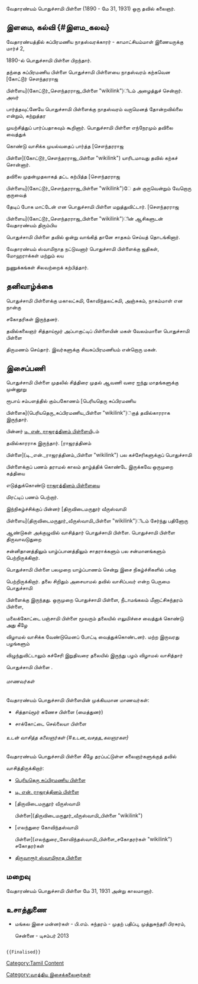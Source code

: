 வேதாரண்யம் பொதுச்சாமி பிள்ளை (1890 - மே 31, 1931) ஒரு தவில் கலைஞர்.

## இளமை, கல்வி {#இளம_கலவ}

வேதாரண்யத்தில் சுப்பிரமணிய நாதஸ்வரக்காரர் - காமாட்சியம்மாள் இணையருக்கு மார்ச் 2,
1890-ல் பொதுச்சாமி பிள்ளை பிறந்தார்.

தந்தை சுப்பிரமணிய பிள்ளை பொதுச்சாமி பிள்ளையை நாதஸ்வரம் கற்கவென [கோட்டூர் சௌந்தரராஜ
பிள்ளைய](கோட்டூர்_சௌந்தரராஜ_பிள்ளை "wikilink")ிடம் அழைத்துச் சென்றார். அவர்
பார்த்தவுட்னேயே பொதுச்சாமி பிள்ளைக்கு நாதஸ்வரம் வருமெனத் தோன்றவில்லை என்றும், கற்றுத்தர
முயற்சித்துப் பார்ப்பதாகவும் கூறினார். பொதுச்சாமி பிள்ளை எந்நேரமும் தவிலை வைத்துக்
கொண்டு வாசிக்க முயல்வதைப் பார்த்த [சௌந்தரராஜ
பிள்ளை](கோட்டூர்_சௌந்தரராஜ_பிள்ளை "wikilink") யாரிடமாவது தவில் கற்கச் சொன்னார்.
தவிலை முதன்முதலாகத் தட்ட கற்பித்த [சௌந்தரராஜ
பிள்ளைய](கோட்டூர்_சௌந்தரராஜ_பிள்ளை "wikilink")ே தன் குருவென்றும் வேறொரு குருவைத்
தேடிப் போக மாட்டேன் என பொதுச்சாமி பிள்ளை மறுத்துவிட்டார். [சௌந்தரராஜ
பிள்ளைய](கோட்டூர்_சௌந்தரராஜ_பிள்ளை "wikilink")ின் ஆசிகளுடன் வேதாரண்யம் திரும்பிய
பொதுச்சாமி பிள்ளை தவில் ஒன்று வாங்கித் தானே சாதகம் செய்யத் தொடங்கினார்.

வேதாரண்யம் ஸ்வாமிநாத நட்டுவனார் பொதுச்சாமி பிள்ளைக்கு ஜதிகள், மோஹராக்கள் மற்றும் லய
நுணுக்கங்கள் சிலவற்றைக் கற்பித்தார்.

## தனிவாழ்க்கை

பொதுச்சாமி பிள்ளைக்கு மகாலட்சுமி, கோவிந்தலட்சுமி, அஞ்சுகம், நாகம்மாள் என நான்கு
சகோதரிகள் இருந்தனர்.

தவில்கலைஞர் சித்தாய்மூர் அப்பாகுட்டிப் பிள்ளையின் மகள் வேலம்மாளை பொதுச்சாமி பிள்ளை
திருமணம் செய்தார். இவர்களுக்கு சிவசுப்பிரமணியம் என்றொரு மகன்.

## இசைப்பணி

பொதுச்சாமி பிள்ளை முதலில் சித்திரை முதல் ஆவணி வரை ஐந்து மாதங்களுக்கு முன்னூறு
ரூபாய் சம்பளத்தில் கும்பகோணம் [பெரியதெரு சுப்பிரமணிய
பிள்ளைக](பெரியதெரு_சுப்பிரமணிய_பிள்ளை "wikilink")்குத் தவில்காரராக இருந்தார்.
பின்னர் [டி. என். ராஜரத்தினம் பிள்ளைய](டி._என்._ராஜரத்தினம்_பிள்ளை "wikilink")ிடம்
தவில்காரராக இருந்தார். [ராஜரத்தினம்
பிள்ளை](டி._என்._ராஜரத்தினம்_பிள்ளை "wikilink") பல கச்சேரிகளுக்குப் பொதுச்சாமி
பிள்ளைக்குப் பணம் தராமல் காலம் தாழ்த்திக் கொண்டே இருக்கவே ஒருமுறை கத்தியை
எடுத்துக்கொண்டு [ராஜரத்தினம் பிள்ளையை](டி._என்._ராஜரத்தினம்_பிள்ளை "wikilink")
மிரட்டிப் பணம் பெற்றார்.

இந்நிகழ்ச்சிக்குப் பின்னர் [திருவிடைமருதூர் வீருஸ்வாமி
பிள்ளைய](திருவிடைமருதூர்_வீருஸ்வாமி_பிள்ளை "wikilink")ிடம் சேர்ந்து பதினோரு
ஆண்டுகள் அக்குழுவில் வாசித்தார் பொதுச்சாமி பிள்ளை. பொதுச்சாமி பிள்ளை திருவாவடுதுறை
சன்னிதானத்திலும் யாழ்ப்பானத்திலும் சாதராக்களும் பல சன்மானங்களும் பெற்றிருக்கிறார்.

பொதுச்சாமி பிள்ளை பலமுறை யாழ்ப்பாணம் சென்று இசை நிகழ்ச்சிகளில் பங்கு
பெற்றிருக்கிறார். தலை சிறிதும் அசையாமல் தவில் வாசிப்பவர் என்ற பெருமை பொதுச்சாமி
பிள்ளைக்கு இருந்தது. ஒருமுறை பொதுச்சாமி பிள்ளை, நீடாமங்கலம் மீனாட்சிசுந்தரம் பிள்ளை,
மலைக்கோட்டை பஞ்சாமி பிள்ளை மூவரும் தலையில் எலுமிச்சை வைத்துக் கொண்டு அது கீழே
விழாமல் வாசிக்க வேண்டுமெனப் போட்டி வைத்துக்கொண்டனர். மற்ற இருவரது பழங்களும்
விழுந்துவிட்டாலும் கச்சேரி இறுதிவரை தலையில் இருந்து பழம் விழாமல் வாசித்தார்
பொதுச்சாமி பிள்ளை .

###### மாணவர்கள்

வேதாரண்யம் பொதுச்சாமி பிள்ளையின் முக்கியமான மாணவர்கள்:

-   சித்தாய்மூர் கணேச பிள்ளை (மைத்துனர்)
-   சாக்கோட்டை செல்லையா பிள்ளை

###### உடன் வாசித்த கலைஞர்கள் {#உடன_வசதத_கலஞரகள}

வேதாரண்யம் பொதுச்சாமி பிள்ளை கீழே தரப்பட்டுள்ள கலைஞர்களுக்குத் தவில்
வாசித்திருக்கிறார்:

-   [பெரியதெரு சுப்பிரமணிய பிள்ளை](பெரியதெரு_சுப்பிரமணிய_பிள்ளை "wikilink")
-   [டி. என். ராஜரத்தினம் பிள்ளை](டி._என்._ராஜரத்தினம்_பிள்ளை "wikilink")
-   [திருவிடைமருதூர் வீருஸ்வாமி
    பிள்ளை](திருவிடைமருதூர்_வீருஸ்வாமி_பிள்ளை "wikilink")
-   [எலந்துரை கோவிந்தஸ்வாமி
    பிள்ளை](எலந்துரை_கோவிந்தஸ்வாமி_பிள்ளை_சகோதரர்கள் "wikilink") சகோதரர்கள்
-   [திருவாரூர் ஸ்வாமிநாத பிள்ளை](திருவாரூர்_ஸ்வாமிநாத_பிள்ளை "wikilink")

## மறைவு

வேதாரண்யம் பொதுச்சாமி பிள்ளை மே 31, 1931 அன்று காலமானார்.

## உசாத்துணை

-   மங்கல இசை மன்னர்கள் - பி.எம். சுந்தரம் - முதற் பதிப்பு, முத்துசுந்தரி பிரசுரம்,
    சென்னை - டிசம்பர் 2013

```{=mediawiki}
{{Finalised}}
```
[Category:Tamil Content](Category:Tamil_Content "wikilink")
[Category:வாத்திய இசைக்கலைஞர்கள்](Category:வாத்திய_இசைக்கலைஞர்கள் "wikilink")
